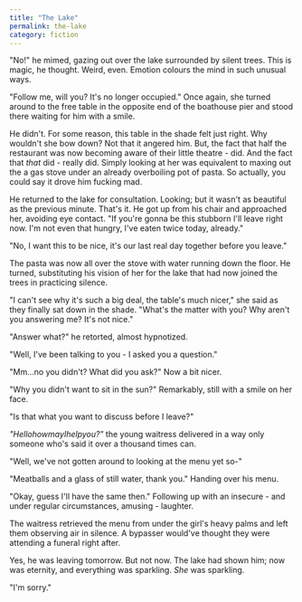 ```yaml
---
title: "The Lake"
permalink: the-lake
category: fiction
---
```


"No!" he mimed, gazing out over the lake surrounded by silent trees. This is magic, he thought. Weird, even. Emotion colours the mind in such unusual ways.

"Follow me, will you? It's no longer occupied." Once again, she turned around to the free table in the opposite end of the boathouse pier and stood there waiting for him with a smile.

He didn't. For some reason, this table in the shade felt just right. Why wouldn't she bow down? Not that it angered him. But, the fact that half the restaurant was now becoming aware of their little theatre - did. And the fact that *that* did - really did. Simply looking at her was equivalent to maxing out the a gas stove under an already overboiling pot of pasta. So actually, you could say it drove him fucking mad.

He returned to the lake for consultation. Looking; but it wasn't as beautiful as the previous minute. That's it. He got up from his chair and approached her, avoiding eye contact. "If you're gonna be this stubborn I'll leave right now. I'm not even that hungry, I've eaten twice today, already."

"No, I want this to be nice, it's our last real day together before you leave."

The pasta was now all over the stove with water running down the floor. He turned, substituting his vision of her for the lake that had now joined the trees in practicing silence.

"I can't see why it's such a big deal, the table's much nicer," she said as they finally sat down in the shade. "What's the matter with you? Why aren't you answering me? It's not nice."

"Answer what?" he retorted, almost hypnotized.

"Well, I've been talking to you - I asked you a question."

"Mm...no you didn't? What did you ask?" Now a bit nicer.

"Why you didn't want to sit in the sun?" Remarkably, still with a smile on her face.

"Is that what you want to discuss before I leave?"

*"HellohowmayIhelpyou?"* the young waitress delivered in a way only someone who's said it over a thousand times can.

"Well, we've not gotten around to looking at the menu yet so-"

"Meatballs and a glass of still water, thank you." Handing over his menu.

"Okay, guess I'll have the same then." Following up with an insecure - and under regular circumstances, amusing - laughter.

The waitress retrieved the menu from under the girl's heavy palms and left them observing air in silence. A bypasser would've thought they were attending a funeral right after.

Yes, he was leaving tomorrow. But not now. The lake had shown him; now was eternity, and everything was sparkling. *She* was sparkling.

"I'm sorry."
